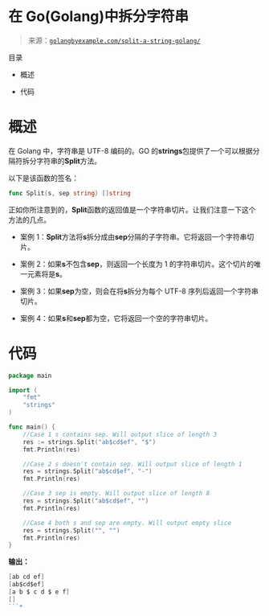 <!--yml

类别：未分类

日期：2024-10-13 06:11:59

-->

# 在 Go(Golang)中拆分字符串

> 来源：[`golangbyexample.com/split-a-string-golang/`](https://golangbyexample.com/split-a-string-golang/)

目录

+   概述

+   代码

# **概述**

在 Golang 中，字符串是 UTF-8 编码的。GO 的**strings**包提供了一个可以根据分隔符拆分字符串的**Split**方法。

以下是该函数的签名：

```go
func Split(s, sep string) []string
```

正如你所注意到的，**Split**函数的返回值是一个字符串切片。让我们注意一下这个方法的几点。

+   案例 1：**Split**方法将**s**拆分成由**sep**分隔的子字符串。它将返回一个字符串切片。

+   案例 2：如果**s**不包含**sep**，则返回一个长度为 1 的字符串切片。这个切片的唯一元素将是**s**。

+   案例 3：如果**sep**为空，则会在将**s**拆分为每个 UTF-8 序列后返回一个字符串切片。

+   案例 4：如果**s**和**sep**都为空，它将返回一个空的字符串切片。

# **代码**

```go
package main

import (
    "fmt"
    "strings"
)

func main() {
    //Case 1 s contains sep. Will output slice of length 3
    res := strings.Split("ab$cd$ef", "$")
    fmt.Println(res)

    //Case 2 s doesn't contain sep. Will output slice of length 1
    res = strings.Split("ab$cd$ef", "-")
    fmt.Println(res)

    //Case 3 sep is empty. Will output slice of length 8
    res = strings.Split("ab$cd$ef", "")
    fmt.Println(res)

    //Case 4 both s and sep are empty. Will output empty slice
    res = strings.Split("", "")
    fmt.Println(res)
}
```

**输出：**

```go
[ab cd ef]
[ab$cd$ef]
[a b $ c d $ e f]
[]
```*
